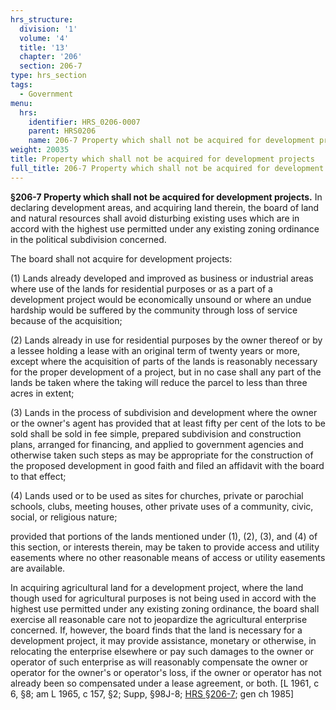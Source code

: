 ```yaml
---
hrs_structure:
  division: '1'
  volume: '4'
  title: '13'
  chapter: '206'
  section: 206-7
type: hrs_section
tags:
  - Government
menu:
  hrs:
    identifier: HRS_0206-0007
    parent: HRS0206
    name: 206-7 Property which shall not be acquired for development projects
weight: 20035
title: Property which shall not be acquired for development projects
full_title: 206-7 Property which shall not be acquired for development projects
---
```

**§206-7 Property which shall not be acquired for development projects.** In declaring development areas, and acquiring land therein, the board of land and natural resources shall avoid disturbing existing uses which are in accord with the highest use permitted under any existing zoning ordinance in the political subdivision concerned.

The board shall not acquire for development projects:

(1) Lands already developed and improved as business or industrial areas where use of the lands for residential purposes or as a part of a development project would be economically unsound or where an undue hardship would be suffered by the community through loss of service because of the acquisition;

(2) Lands already in use for residential purposes by the owner thereof or by a lessee holding a lease with an original term of twenty years or more, except where the acquisition of parts of the lands is reasonably necessary for the proper development of a project, but in no case shall any part of the lands be taken where the taking will reduce the parcel to less than three acres in extent;

(3) Lands in the process of subdivision and development where the owner or the owner's agent has provided that at least fifty per cent of the lots to be sold shall be sold in fee simple, prepared subdivision and construction plans, arranged for financing, and applied to government agencies and otherwise taken such steps as may be appropriate for the construction of the proposed development in good faith and filed an affidavit with the board to that effect;

(4) Lands used or to be used as sites for churches, private or parochial schools, clubs, meeting houses, other private uses of a community, civic, social, or religious nature;

provided that portions of the lands mentioned under (1), (2), (3), and (4) of this section, or interests therein, may be taken to provide access and utility easements where no other reasonable means of access or utility easements are available.

In acquiring agricultural land for a development project, where the land though used for agricultural purposes is not being used in accord with the highest use permitted under any existing zoning ordinance, the board shall exercise all reasonable care not to jeopardize the agricultural enterprise concerned. If, however, the board finds that the land is necessary for a development project, it may provide assistance, monetary or otherwise, in relocating the enterprise elsewhere or pay such damages to the owner or operator of such enterprise as will reasonably compensate the owner or operator for the owner's or operator's loss, if the owner or operator has not already been so compensated under a lease agreement, or both. [L 1961, c 6, §8; am L 1965, c 157, §2; Supp, §98J-8; [HRS §206-7](/title-13/chapter-206/section-206-7/); gen ch 1985]